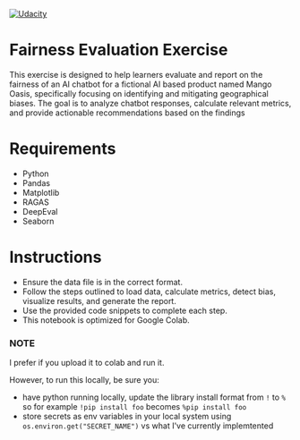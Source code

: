 [![Udacity][udacity-shield]][udacity-url]

# Fairness Evaluation Exercise

This exercise is designed to help learners evaluate and report on the fairness of an AI chatbot for a fictional AI based product named Mango Oasis, specifically focusing on identifying and mitigating geographical biases. 
The goal is to analyze chatbot responses, calculate relevant metrics, and provide actionable recommendations based on the findings


# Requirements

- Python
- Pandas
- Matplotlib
- RAGAS
- DeepEval
- Seaborn

# Instructions
- Ensure the data file is in the correct format.
- Follow the steps outlined to load data, calculate metrics, detect bias, visualize results, and generate the report.
- Use the provided code snippets to complete each step.
- This notebook is optimized for Google Colab.

### NOTE

I prefer if you upload it to colab and run it.

However, to run this locally, be sure you:
-  have python running locally, update the library install format from `!` to `%` so for example `!pip install foo` becomes `%pip install foo`
- store secrets as env variables in your local system using `os.environ.get("SECRET_NAME")` vs what I've currently implemtented



[linkedin-url]: https://linkedin.com/in/noblea
[linkedin-shield]: https://img.shields.io/badge/-LinkedIn-black.svg?style=for-the-badge&logo=linkedin&colorB=555
[youtube-url]: https://youtube.com/c/nobleackerson
[udacity-url]: https://www.udacity.com/course/ai-product-manager-nanodegree--nd088
[youtube-shield]: https://img.shields.io/badge/-Youtube-black.svg?style=for-the-badge&logo=youtube&colorB=555
[udacity-shield]: https://img.shields.io/badge/-Udacity-black.svg?style=for-the-badge&logo=udcaity&colorB=555
